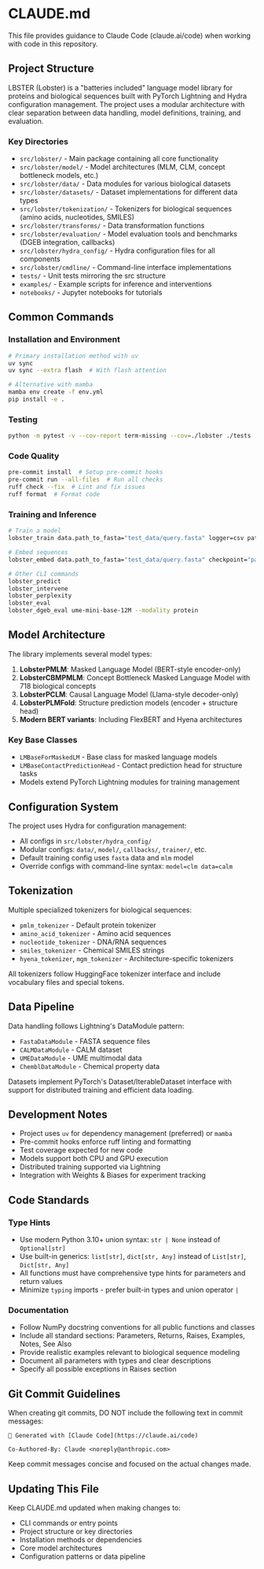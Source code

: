 # CLAUDE.md

This file provides guidance to Claude Code (claude.ai/code) when working with code in this repository.

## Project Structure

LBSTER (Lobster) is a "batteries included" language model library for proteins and biological sequences built with PyTorch Lightning and Hydra configuration management. The project uses a modular architecture with clear separation between data handling, model definitions, training, and evaluation.

### Key Directories

- `src/lobster/` - Main package containing all core functionality
- `src/lobster/model/` - Model architectures (MLM, CLM, concept bottleneck models, etc.)
- `src/lobster/data/` - Data modules for various biological datasets
- `src/lobster/datasets/` - Dataset implementations for different data types
- `src/lobster/tokenization/` - Tokenizers for biological sequences (amino acids, nucleotides, SMILES)
- `src/lobster/transforms/` - Data transformation functions
- `src/lobster/evaluation/` - Model evaluation tools and benchmarks (DGEB integration, callbacks)
- `src/lobster/hydra_config/` - Hydra configuration files for all components
- `src/lobster/cmdline/` - Command-line interface implementations
- `tests/` - Unit tests mirroring the src structure
- `examples/` - Example scripts for inference and interventions
- `notebooks/` - Jupyter notebooks for tutorials

## Common Commands

### Installation and Environment
```bash
# Primary installation method with uv
uv sync
uv sync --extra flash  # With flash attention

# Alternative with mamba
mamba env create -f env.yml
pip install -e .
```

### Testing
```bash
python -m pytest -v --cov-report term-missing --cov=./lobster ./tests
```

### Code Quality
```bash
pre-commit install  # Setup pre-commit hooks
pre-commit run --all-files  # Run all checks
ruff check --fix  # Lint and fix issues
ruff format  # Format code
```

### Training and Inference
```bash
# Train a model
lobster_train data.path_to_fasta="test_data/query.fasta" logger=csv paths.root_dir="."

# Embed sequences
lobster_embed data.path_to_fasta="test_data/query.fasta" checkpoint="path_to_checkpoint.ckpt"

# Other CLI commands
lobster_predict
lobster_intervene
lobster_perplexity
lobster_eval
lobster_dgeb_eval ume-mini-base-12M --modality protein
```

## Model Architecture

The library implements several model types:

1. **LobsterPMLM**: Masked Language Model (BERT-style encoder-only)
2. **LobsterCBMPMLM**: Concept Bottleneck Masked Language Model with 718 biological concepts
3. **LobsterPCLM**: Causal Language Model (Llama-style decoder-only)
4. **LobsterPLMFold**: Structure prediction models (encoder + structure head)
5. **Modern BERT variants**: Including FlexBERT and Hyena architectures

### Key Base Classes
- `LMBaseForMaskedLM` - Base class for masked language models
- `LMBaseContactPredictionHead` - Contact prediction head for structure tasks
- Models extend PyTorch Lightning modules for training management

## Configuration System

The project uses Hydra for configuration management:

- All configs in `src/lobster/hydra_config/`
- Modular configs: `data/`, `model/`, `callbacks/`, `trainer/`, etc.
- Default training config uses `fasta` data and `mlm` model
- Override configs with command-line syntax: `model=clm data=calm`

## Tokenization

Multiple specialized tokenizers for biological sequences:
- `pmlm_tokenizer` - Default protein tokenizer
- `amino_acid_tokenizer` - Amino acid sequences
- `nucleotide_tokenizer` - DNA/RNA sequences  
- `smiles_tokenizer` - Chemical SMILES strings
- `hyena_tokenizer`, `mgm_tokenizer` - Architecture-specific tokenizers

All tokenizers follow HuggingFace tokenizer interface and include vocabulary files and special tokens.

## Data Pipeline

Data handling follows Lightning's DataModule pattern:
- `FastaDataModule` - FASTA sequence files
- `CALMDataModule` - CALM dataset
- `UMEDataModule` - UME multimodal data
- `ChemblDataModule` - Chemical property data

Datasets implement PyTorch's Dataset/IterableDataset interface with support for distributed training and efficient data loading.

## Development Notes

- Project uses `uv` for dependency management (preferred) or `mamba`
- Pre-commit hooks enforce ruff linting and formatting
- Test coverage expected for new code
- Models support both CPU and GPU execution
- Distributed training supported via Lightning
- Integration with Weights & Biases for experiment tracking

## Code Standards

### Type Hints
- Use modern Python 3.10+ union syntax: `str | None` instead of `Optional[str]`
- Use built-in generics: `list[str]`, `dict[str, Any]` instead of `List[str]`, `Dict[str, Any]`
- All functions must have comprehensive type hints for parameters and return values
- Minimize `typing` imports - prefer built-in types and union operator `|`

### Documentation
- Follow NumPy docstring conventions for all public functions and classes
- Include all standard sections: Parameters, Returns, Raises, Examples, Notes, See Also
- Provide realistic examples relevant to biological sequence modeling
- Document all parameters with types and clear descriptions
- Specify all possible exceptions in Raises section

## Git Commit Guidelines

When creating git commits, DO NOT include the following text in commit messages:
```
🤖 Generated with [Claude Code](https://claude.ai/code)

Co-Authored-By: Claude <noreply@anthropic.com>
```

Keep commit messages concise and focused on the actual changes made.

## Updating This File

Keep CLAUDE.md updated when making changes to:
- CLI commands or entry points
- Project structure or key directories
- Installation methods or dependencies
- Core model architectures
- Configuration patterns or data pipeline